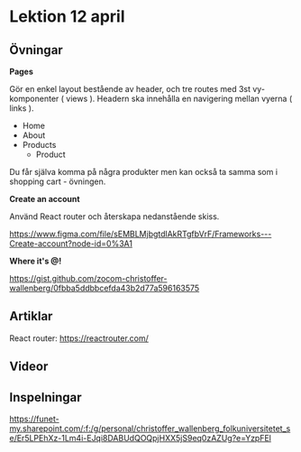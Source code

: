 # Lektion 12 april

## Övningar

**Pages**

Gör en enkel layout bestående av header, och tre routes med 3st vy-komponenter ( views ). Headern ska innehålla en navigering mellan vyerna ( links ).

- Home
- About
- Products
  - Product

Du får själva komma på några produkter men kan också ta samma som i shopping cart - övningen.

**Create an account**

Använd React router och återskapa nedanstående skiss.

https://www.figma.com/file/sEMBLMjbgtdlAkRTgfbVrF/Frameworks---Create-account?node-id=0%3A1

**Where it's @!**

https://gist.github.com/zocom-christoffer-wallenberg/0fbba5ddbbcefda43b2d77a596163575

## Artiklar

React router: https://reactrouter.com/

## Videor

## Inspelningar

https://funet-my.sharepoint.com/:f:/g/personal/christoffer_wallenberg_folkuniversitetet_se/Er5LPEhXz-1Lm4i-EJqi8DABUdQOQpjHXX5jS9eq0zAZUg?e=YzpFEl